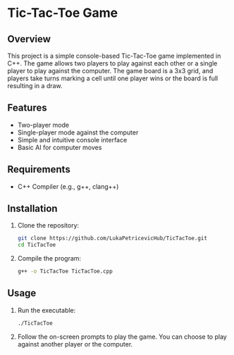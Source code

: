 # Tic-Tac-Toe Game

## Overview
This project is a simple console-based Tic-Tac-Toe game implemented in C++. The game allows two players to play against each other or a single player to play against the computer. The game board is a 3x3 grid, and players take turns marking a cell until one player wins or the board is full resulting in a draw.

## Features
- Two-player mode
- Single-player mode against the computer
- Simple and intuitive console interface
- Basic AI for computer moves

## Requirements
- C++ Compiler (e.g., g++, clang++)

## Installation
1. Clone the repository:
    ```bash
    git clone https://github.com/LukaPetricevicHub/TicTacToe.git
    cd TicTacToe
    ```

2. Compile the program:
    ```bash
    g++ -o TicTacToe TicTacToe.cpp
    ```

## Usage
1. Run the executable:
    ```bash
    ./TicTacToe
    ```

2. Follow the on-screen prompts to play the game. You can choose to play against another player or the computer.

